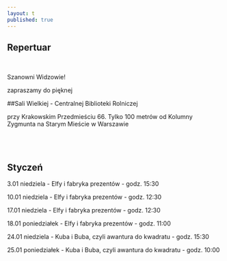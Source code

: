 ```yaml
---
layout: t
published: true
---
```






## Repertuar  

<br />

Szanowni Widzowie!

zapraszamy do pięknej 

##Sali Wielkiej - Centralnej Biblioteki Rolniczej

przy Krakowskim Przedmieściu 66.
Tylko 100 metrów od Kolumny Zygmunta 
na Starym Mieście w Warszawie
<br /><br /><br /><br />

## Styczeń

3.01 niedziela -     Elfy i fabryka prezentów - godz. 15:30  

10.01 niedziela -    Elfy i fabryka prezentów - godz. 12:30  

17.01 niedziela -    Elfy i fabryka prezentów - godz. 12:30  

18.01 poniedziałek -    Elfy i fabryka prezentów - godz. 11:00 

24.01 niedziela -    Kuba i Buba, czyli awantura do kwadratu - godz. 15:30

25.01 poniedziałek - Kuba i Buba, czyli awantura do kwadratu - godz. 10:00
